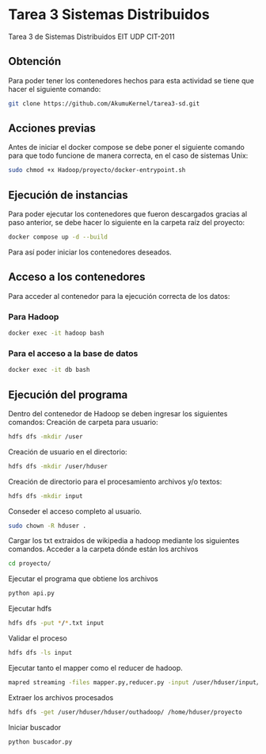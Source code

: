 # Tarea 3 Sistemas Distribuidos

Tarea 3 de Sistemas Distribuidos EIT UDP CIT-2011

## Obtención
Para poder tener los contenedores hechos para esta actividad se tiene que hacer el siguiente comando:
```sh
git clone https://github.com/AkumuKernel/tarea3-sd.git
```

## Acciones previas

Antes de iniciar el docker compose se debe poner el siguiente comando para que todo funcione de manera correcta, en el caso de sistemas Unix:
```sh
sudo chmod +x Hadoop/proyecto/docker-entrypoint.sh
```

## Ejecución de instancias
Para poder ejecutar los contenedores que fueron descargados gracias al paso anterior, se debe hacer lo siguiente en la carpeta raíz del proyecto:
```sh
docker compose up -d --build
```

Para así poder iniciar los contenedores deseados.

## Acceso a los contenedores

Para acceder al contenedor para la ejecución correcta de los datos:

### Para Hadoop
```sh
docker exec -it hadoop bash
```

### Para el acceso a la base de datos
```sh
docker exec -it db bash
```

## Ejecución del programa

Dentro del contenedor de Hadoop se deben ingresar los siguientes comandos:
Creación de carpeta para usuario:
```sh
hdfs dfs -mkdir /user
```
Creación de usuario en el directorio:
```sh
hdfs dfs -mkdir /user/hduser
```
Creación de directorio para el procesamiento archivos y/o textos:
```sh
hdfs dfs -mkdir input
```
Conseder el acceso completo al usuario.
```sh
sudo chown -R hduser .
```
Cargar los txt extraidos de wikipedia a hadoop mediante los siguientes comandos.
Acceder a la carpeta dónde están los archivos
```sh
cd proyecto/
```
Ejecutar el programa que obtiene los archivos
```sh
python api.py
```
Ejecutar hdfs
```sh
hdfs dfs -put */*.txt input
```
Validar el proceso
```sh
hdfs dfs -ls input
```
Ejecutar tanto el mapper como el reducer de hadoop.

```sh
mapred streaming -files mapper.py,reducer.py -input /user/hduser/input/*.txt -output hduser/outhadoop/ -mapper ./mapper.py -reducer ./reducer.py
```
Extraer los archivos procesados
```sh
hdfs dfs -get /user/hduser/hduser/outhadoop/ /home/hduser/proyecto
```
Iniciar buscador
```sh
python buscador.py
```
